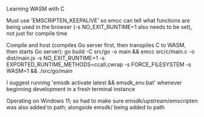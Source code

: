 Learning WASM with C

Must use 'EMSCRIPTEN_KEEPALIVE' so emcc can tell what functions are being used in the browser (-s NO_EXIT_RUNTIME=1 also needs to be set), not just for compile time

Compile and host (compiles Go server first, then transpiles C to WASM, then starts Go server):
  go build -C src/go -o main &&
  emcc src/c/main.c -o dist/main.js -s NO_EXIT_RUNTIME=1 -s EXPORTED_RUNTIME_METHODS=ccall,cwrap -s FORCE_FILESYSTEM -s WASM=1 &&
  ./src/go/main

I suggest running 'emsdk activate latest && emsdk_env.bat' whenever beginning development in a fresh terminal instance

Operating on Windows 11; so had to make sure emsdk/upstream/emscripten was also added to path; alongside emsdk/ being added to path
